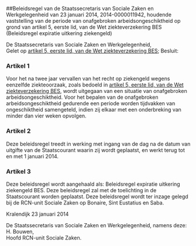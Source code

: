 <meta http-equiv='Content-Type' content='text/html; charset=utf-8' />

##Beleidsregel van de Staatssecretaris van Sociale Zaken en Werkgelegenheid van 23 januari 2014, 2014-0000011942, houdende vaststelling van de periode van onafgebroken arbeidsongeschiktheid op grond van artikel 5, eerste lid, van de Wet ziekteverzekering BES (Beleidsregel expiratie uitkering ziekengeld)

De Staatssecretaris van Sociale Zaken en Werkgelegenheid,  
Gelet op [artikel 5, eerste lid, van de Wet ziekteverzekering BES](../../../../../../../wet-BES/wet/ziekteverzekering/bes/BWBR0028728/README.md);
Besluit:    

### Artikel  1  

Voor het na twee jaar vervallen van het recht op ziekengeld wegens eenzelfde ziekteoorzaak, zoals bedoeld in [artikel 5, eerste lid, van de Wet ziekteverzekering BES](../../../../../../../wet-BES/wet/ziekteverzekering/bes/BWBR0028728/README.md), wordt uitgegaan van een situatie van onafgebroken arbeidsongeschiktheid. Voor het bepalen van de onafgebroken arbeidsongeschiktheid gedurende een periode worden tijdvakken van ongeschiktheid samengeteld, indien zij elkaar met een onderbreking van minder dan vier weken opvolgen. 

### Artikel  2  

Deze beleidsregel treedt in werking met ingang van de dag na de datum van uitgifte van de Staatscourant waarin zij wordt geplaatst, en werkt terug tot en met 1 januari 2014. 

### Artikel  3  

Deze beleidsregel wordt aangehaald als: Beleidsregel expiratie uitkering ziekengeld BES. 
Deze beleidsregel zal met de toelichting in de Staatscourant worden geplaatst. Deze beleidsregel wordt ter inzage gelegd bij de RCN-unit Sociale Zaken op Bonaire, Sint Eustatius en Saba.   

Kralendijk 
23 januari 2014   

De 
Staatssecretaris van Sociale Zaken en Werkgelegenheid, namens deze: 
H. Bouwen,  
Hoofd RCN-unit Sociale Zaken.    

